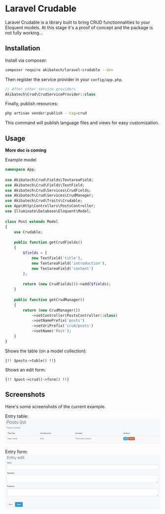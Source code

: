 # Laravel Crudable

Laravel Crudable is a library built to bring CRUD functionnalities to your Eloquent models.
At this stage it's a proof of concept and the package is not fully working...
 
## Installation

Install via composer:
```bash
composer require akibatech/laravel-crudable --dev
```

Then register the service provider in your `config/app.php`.
```php
// After other service providers
Akibatech\Crud\CrudServiceProvider::class
```

Finally, publish resources:
```bash
php artisan vendor:publish --tag=crud
```

This command will publish language files and views for easy customization.

## Usage

**More doc is coming**

Example model
```php
namespace App;

use Akibatech\Crud\Fields\TextareaField;
use Akibatech\Crud\Fields\TextField;
use Akibatech\Crud\Services\CrudFields;
use Akibatech\Crud\Services\CrudManager;
use Akibatech\Crud\Traits\Crudable;
use App\Http\Controllers\PostsController;
use Illuminate\Database\Eloquent\Model;

class Post extends Model
{
    use Crudable;

    public function getCrudFields()
    {
        $fields = [
            new TextField('title'),
            new TextareaField('introduction'),
            new TextareaField('content')
        ];

        return (new CrudFields())->add($fields);
    }

    public function getCrudManager()
    {
        return (new CrudManager())
            ->setController(PostsController::class)
            ->setNamePrefix('posts')
            ->setUriPrefix('crud/posts')
            ->setName('Post');
    }
}

```

Shows the table (on a model collection):
```blade
{!! $posts->table() !!}
```

Shows an edit form:
```blade
{!! $post->crud()->form() !!}
```

## Screenshots

Here's some screenshots of the current example.

Entry table:
![Entry table](https://github.com/AkibaTech/laravel-crudable/blob/master/screenshot-table.png)

Entry form:
![Entry form](https://github.com/AkibaTech/laravel-crudable/blob/master/screenshot-form.png)